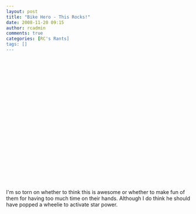 ```yaml
---
layout: post
title: "Bike Hero - This Rocks!"
date: 2008-11-20 09:15
author: rcadmin
comments: true
categories: [RC's Rants]
tags: []
---
```

<object width="425" height="344"><param name="movie" value="http://www.youtube.com/v/NlMYWuGUZlM&color1=0xb1b1b1&color2=0xcfcfcf&hl=en&fs=1"></param><param name="allowFullScreen" value="true"></param><embed src="http://www.youtube.com/v/NlMYWuGUZlM&color1=0xb1b1b1&color2=0xcfcfcf&hl=en&fs=1" type="application/x-shockwave-flash" allowfullscreen="true" width="425" height="344"></embed></object>

I'm so torn on whether to think this is awesome or whether to make fun of them for having too much time on their hands. Although I do think he should have popped a wheelie to activate star power.
